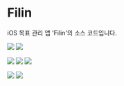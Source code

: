 # Filin
iOS 목표 관리 앱 'Filin'의 소스 코드입니다.

![](https://img.shields.io/badge/iOS-13.0+-lightgrey?style=flat-square&logo=apple&labelColor=000000)
![](https://img.shields.io/badge/iPadOS-13.0+-lightgrey?style=flat-square&logo=apple&labelColor=000000)

![](https://img.shields.io/badge/Swift-5.3-orange?style=flat-square&logo=swift&labelColor=EEEEEE)
![](https://img.shields.io/badge/gitmoji-%20😜%20😍-FFDD67.svg?style=flat-square&labelColor=EEEEEE&link=https://gitmoji.dev)
![](https://img.shields.io/badge/Xcode-12.4-informational?style=flat-square&logo=xcode&labelColor=EEEEEE)

![](https://img.shields.io/github/languages/code-size/yeolyi/filin?style=flat-square&labelColor=EEEEEE)
![](https://img.shields.io/github/directory-file-count/yeolyi/filin?style=flat-square&labelColor=EEEEEE)
